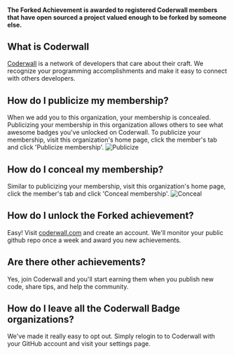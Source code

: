 #### The Forked Achievement is awarded to registered Coderwall members that have open sourced a project valued enough to be forked by someone else.

## What is Coderwall

[Coderwall](https://coderwall.com/gh) is a network of developers that care about their craft. We recognize your programming accomplishments and make it easy to connect with others developers.

## How do I publicize my membership?

When we add you to this organization, your membership is concealed. Publicizing your membership in this organization allows others to see what awesome badges you've unlocked on Coderwall. To publicize your membership, visit this organization's home page, click the member's tab and click 'Publicize membership'.
![Publicize](http://f.cl.ly/items/1I1K1h1F301P2C2o2r3B/publicize.jpeg)

## How do I conceal my membership?

Similar to publicizing your membership, visit this organization's home page, click the member's tab and click 'Conceal membership'.
![Conceal](http://f.cl.ly/items/3l0L431t2x073F290f1v/conceal.jpeg)


## How do I unlock the Forked achievement?

Easy! Visit [coderwall.com](https://coderwall.com/gh) and create an account. We'll monitor your public github repo once a week and award you new achievements.

## Are there other achievements?

Yes, join Coderwall and you'll start earning them when you publish new code, share tips, and help the community.

## How do I leave all the Coderwall Badge organizations?

We've made it really easy to opt out. Simply relogin to to Coderwall with your GitHub account and visit your settings page.
